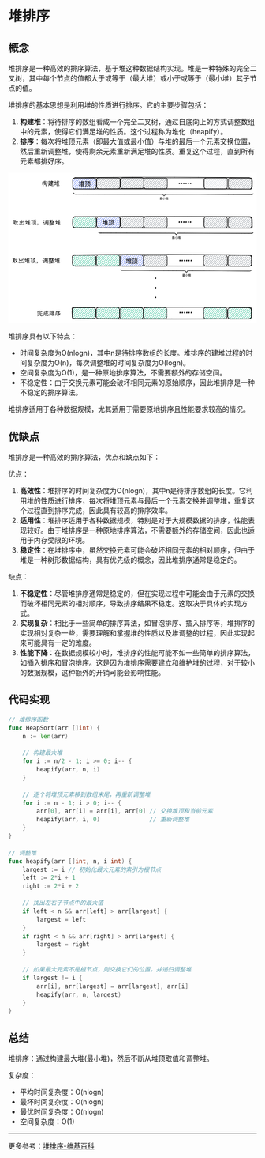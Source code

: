 # 堆排序

## 概念

堆排序是一种高效的排序算法，基于堆这种数据结构实现。堆是一种特殊的完全二叉树，其中每个节点的值都大于或等于（最大堆）或小于或等于（最小堆）其子节点的值。

堆排序的基本思想是利用堆的性质进行排序。它的主要步骤包括：
1. **构建堆**：将待排序的数组看成一个完全二叉树，通过自底向上的方式调整数组中的元素，使得它们满足堆的性质。这个过程称为堆化（heapify）。
2. **排序**：每次将堆顶元素（即最大值或最小值）与堆的最后一个元素交换位置，然后重新调整堆，使得剩余元素重新满足堆的性质。重复这个过程，直到所有元素都排好序。

<center>

![](https://github.com/iDukeLu/iDukeLu.github.io/blob/main/static/excalidraw/sort/heap_sort.excalidraw.png?raw=true)

</center>

堆排序具有以下特点：
- 时间复杂度为O(nlogn)，其中n是待排序数组的长度。堆排序的建堆过程的时间复杂度为O(n)，每次调整堆的时间复杂度为O(logn)。
- 空间复杂度为O(1)，是一种原地排序算法，不需要额外的存储空间。
- 不稳定性：由于交换元素可能会破坏相同元素的原始顺序，因此堆排序是一种不稳定的排序算法。

堆排序适用于各种数据规模，尤其适用于需要原地排序且性能要求较高的情况。

## 优缺点
堆排序是一种高效的排序算法，优点和缺点如下：

优点：
1. **高效性**：堆排序的时间复杂度为O(nlogn)，其中n是待排序数组的长度。它利用堆的性质进行排序，每次将堆顶元素与最后一个元素交换并调整堆，重复这个过程直到排序完成，因此具有较高的排序效率。
2. **适用性**：堆排序适用于各种数据规模，特别是对于大规模数据的排序，性能表现较好。由于堆排序是一种原地排序算法，不需要额外的存储空间，因此也适用于内存受限的环境。
3. **稳定性**：在堆排序中，虽然交换元素可能会破坏相同元素的相对顺序，但由于堆是一种树形数据结构，具有优先级的概念，因此堆排序通常是稳定的。

缺点：
1. **不稳定性**：尽管堆排序通常是稳定的，但在实现过程中可能会由于元素的交换而破坏相同元素的相对顺序，导致排序结果不稳定。这取决于具体的实现方式。
2. **实现复杂**：相比于一些简单的排序算法，如冒泡排序、插入排序等，堆排序的实现相对复杂一些，需要理解和掌握堆的性质以及堆调整的过程，因此实现起来可能具有一定的难度。
3. **性能下降**：在数据规模较小时，堆排序的性能可能不如一些简单的排序算法，如插入排序和冒泡排序。这是因为堆排序需要建立和维护堆的过程，对于较小的数据规模，这种额外的开销可能会影响性能。

## 代码实现

```go
// 堆排序函数
func HeapSort(arr []int) {
	n := len(arr)

	// 构建最大堆
	for i := n/2 - 1; i >= 0; i-- {
		heapify(arr, n, i)
	}

	// 逐个将堆顶元素移到数组末尾，再重新调整堆
	for i := n - 1; i > 0; i-- {
		arr[0], arr[i] = arr[i], arr[0] // 交换堆顶和当前元素
		heapify(arr, i, 0)              // 重新调整堆
	}
}

// 调整堆
func heapify(arr []int, n, i int) {
	largest := i // 初始化最大元素的索引为根节点
	left := 2*i + 1
	right := 2*i + 2

	// 找出左右子节点中的最大值
	if left < n && arr[left] > arr[largest] {
		largest = left
	}
	if right < n && arr[right] > arr[largest] {
		largest = right
	}

	// 如果最大元素不是根节点，则交换它们的位置，并递归调整堆
	if largest != i {
		arr[i], arr[largest] = arr[largest], arr[i]
		heapify(arr, n, largest)
	}
}
```

## 总结
堆排序：通过构建最大堆(最小堆)，然后不断从堆顶取值和调整堆。

复杂度：
- 平均时间复杂度：O(nlogn)
- 最坏时间复杂度：O(nlogn)
- 最优时间复杂度：O(nlogn)
- 空间复杂度：O(1)

---

更多参考：[堆排序-维基百科](https://zh.wikipedia.org/wiki/%E5%A0%86%E6%8E%92%E5%BA%8F)